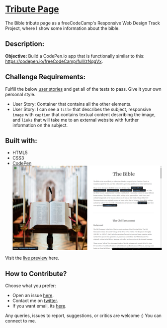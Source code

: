 # [Tribute Page](https://learn.freecodecamp.org/responsive-web-design/responsive-web-design-projects/build-a-tribute-page)

The Bible tribute page as a freeCodeCamp's Responsive Web Design Track Project, where I show some information about the bible.

## Description:
**Objective:** Build a CodePen.io app that is functionally similar to this: https://codepen.io/freeCodeCamp/full/zNqgVx.

## Challenge Requirements:
Fulfill the below [user stories](https://en.wikipedia.org/wiki/User_story) and get all of the tests to pass. Give it your own personal style.
- User Story: Container that contains all the other elements.
- User Story: I can see a `title` that describes the subject, responsive `image` with `caption` that contains textual content describing the image, and `links` that will take me to an external website with further information on the subject.

## Built with:
- HTML5
- CSS3
- [CodePen]()
![Tribute Page Screenshot](img\tribute-page-screenshot.png "Tribute Page Screenshot")

Visit the [live preview](https://genesisgabiola.github.io/freeCodeCamp-projects/tribute-page) here.


## How to Contribute?
Choose what you prefer:
- Open an issue [here](https://github.com/genesisgabiola/freeCodeCamp-projects/issues).
- Contact me on [twitter](http://twitter.com/genesisgabiola).
- If you want email, its [here](mailto:genesisbritanicogabiola@gmail.com).

Any queries, issues to report, suggestions, or critics are welcome :) You can connect to me.
